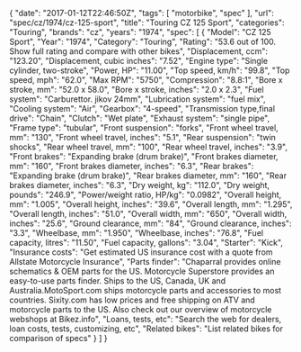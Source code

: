 {
    "date": "2017-01-12T22:46:50Z",
    "tags": [
        "motorbike",
        "spec"
    ],
    "url": "spec\/cz\/1974\/cz-125-sport",
    "title": "Touring CZ 125 Sport",
    "categories": "Touring",
    "brands": "cz",
    "years": "1974",
    "spec": [
        {
            "Model": "CZ 125 Sport",
            "Year": "1974",
            "Category": "Touring",
            "Rating": "53.6 out of 100. Show full rating and compare with other bikes",
            "Displacement, ccm": "123.20",
            "Displacement, cubic inches": "7.52",
            "Engine type": "Single cylinder, two-stroke",
            "Power, HP": "11.00",
            "Top speed, km\/h": "99.8",
            "Top speed, mph": "62.0",
            "Max RPM": "5750",
            "Compression": "8.8:1",
            "Bore x stroke, mm": "52.0 x 58.0",
            "Bore x stroke, inches": "2.0 x 2.3",
            "Fuel system": "Carburettor. jikov 24mm",
            "Lubrication system": "fuel mix",
            "Cooling system": "Air",
            "Gearbox": "4-speed",
            "Transmission type,final drive": "Chain",
            "Clutch": "Wet plate",
            "Exhaust system": "single pipe",
            "Frame type": "tubular",
            "Front suspension": "forks",
            "Front wheel travel, mm": "130",
            "Front wheel travel, inches": "5.1",
            "Rear suspension": "twin shocks",
            "Rear wheel travel, mm": "100",
            "Rear wheel travel, inches": "3.9",
            "Front brakes": "Expanding brake (drum brake)",
            "Front brakes diameter, mm": "160",
            "Front brakes diameter, inches": "6.3",
            "Rear brakes": "Expanding brake (drum brake)",
            "Rear brakes diameter, mm": "160",
            "Rear brakes diameter, inches": "6.3",
            "Dry weight, kg": "112.0",
            "Dry weight, pounds": "246.9",
            "Power\/weight ratio, HP\/kg": "0.0982",
            "Overall height, mm": "1.005",
            "Overall height, inches": "39.6",
            "Overall length, mm": "1.295",
            "Overall length, inches": "51.0",
            "Overall width, mm": "650",
            "Overall width, inches": "25.6",
            "Ground clearance, mm": "84",
            "Ground clearance, inches": "3.3",
            "Wheelbase, mm": "1.950",
            "Wheelbase, inches": "76.8",
            "Fuel capacity, litres": "11.50",
            "Fuel capacity, gallons": "3.04",
            "Starter": "Kick",
            "Insurance costs": "Get estimated US insurance cost with a quote from Allstate Motorcycle Insurance",
            "Parts finder": "Chaparral provides online schematics & OEM parts for the US.   Motorcycle Superstore provides an easy-to-use parts finder. Ships to the US, Canada, UK and Australia.MotoSport.com ships motorcycle parts and accessories to most countries.    Sixity.com has low prices and free shipping on ATV and motorcycle parts to the US. Also check out our overview of motorcycle webshops at Bikez.info",
            "Loans, tests, etc": "Search the web for dealers, loan costs, tests, customizing, etc",
            "Related bikes": "List related bikes for comparison of specs"
        }
    ]
}